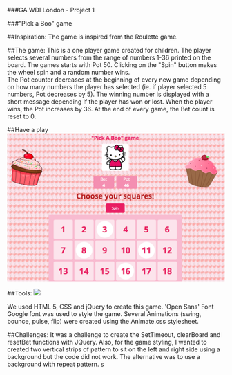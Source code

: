 
###GA WDI London - Project 1

###"Pick a Boo" game

##Inspiration:
The game is inspired from the Roulette game.

##The game: 
This is a one player game created for children. The player selects several numbers from the range of numbers 1-36 printed on the board.
The games starts with Pot 50. Clicking on the "Spin" button makes the wheel spin and a random number wins.   
The Pot counter decreases at the beginning of every new game depending on how many numbers the player has selected (ie. if player selected 5 numbers, Pot decreases by 5).
The winning number is displayed with a short message depending if the player has won or lost. 
When the player wins, the Pot increases by 36. At the end of every game, the Bet count is reset to 0. 

##Have a play
![](./images/kitt.png)

##Tools:
![](./images/kitty.png)

We used HTML 5, CSS and jQuery to create this game.
'Open Sans' Font Google font was used to style the game. 
Several Animations (swing, bounce, pulse, flip) were created using the Animate.css stylesheet.

##Challenges:
It was a challenge to create the SetTimeout, clearBoard and resetBet functions with JQuery. Also, for the game styling, I wanted to created two vertical strips of pattern to sit on the left and right side using a background but the code did not work. The alternative was to use a background with repeat pattern. s
